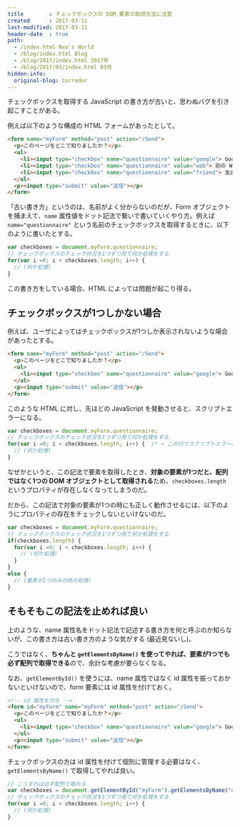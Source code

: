 ```yaml
---
title        : チェックボックスの DOM 要素の取得方法に注意
created      : 2017-03-11
last-modified: 2017-03-11
header-date  : true
path:
  - /index.html Neo's World
  - /blog/index.html Blog
  - /blog/2017/index.html 2017年
  - /blog/2017/03/index.html 03月
hidden-info:
  original-blog: Corredor
---
```


チェックボックスを取得する JavaScript の書き方が古いと、思わぬバグを引き起こすことがある。

例えば以下のような構成の HTML フォームがあったとして。

```html
<form name="myForm" method="post" action="/Send">
  <p>このページをどこで知りましたか？</p>
  <ul>
    <li><input type="checkbox" name="questionnaire" value="google"> Google 検索で</li>
    <li><input type="checkbox" name="questionnaire" value="web"> 別の Web サイトからのリンクで</li>
    <li><input type="checkbox" name="questionnaire" value="friend"> 友達に聞いた</li>
  </ul>
  <p><input type="submit" value="送信"></p>
</form>
```

「古い書き方」というのは、名前がよく分からないのだが、Form オブジェクトを捕まえて、`name` 属性値をドット記法で繋いで書いていくやり方。例えば `name="questionnaire"` という名前のチェックボックスを取得するときに、以下のように書いたとする。

```javascript
var checkboxes = document.myForm.questionnaire;
// チェックボックスのチェック状況を1つずつ見て何か処理をする
for(var i =0; i < checkboxes.length; i++) {
  // (何か処理)
}
```

この書き方をしている場合、HTML によっては問題が起こり得る。

## チェックボックスが1つしかない場合

例えば、ユーザによってはチェックボックスが1つしか表示されないような場合があったとする。

```html
<form name="myForm" method="post" action="/Send">
  <p>このページをどこで知りましたか？</p>
  <ul>
    <li><input type="checkbox" name="questionnaire" value="google"> Google 検索で</li>
  </ul>
  <p><input type="submit" value="送信"></p>
</form>
```

このような HTML に対し、先ほどの JavaScript を発動させると、スクリプトエラーになる。

```javascript
var checkboxes = document.myForm.questionnaire;
// チェックボックスのチェック状況を1つずつ見て何か処理をする
for(var i =0; i < checkboxes.length; i++) {  /* ← この行でスクリプトエラーになる */
  // (何か処理)
}
```

なぜかというと、この記法で要素を取得したとき、**対象の要素が1つだと、配列ではなく1つの DOM オブジェクトとして取得される**ため、`checkboxes.length` というプロパティが存在しなくなってしまうのだ。

だから、この記法で対象の要素が1つの時にも正しく動作させるには、以下のようにプロパティの存在をチェックしないといけないのだ。

```javascript
var checkboxes = document.myForm.questionnaire;
// チェックボックスのチェック状況を1つずつ見て何か処理をする
if(checkboxes.length) {
  for(var i =0; i < checkboxes.length; i++) {
    // (何か処理)
  }
}
else {
  // (要素が1つのみの時の処理)
}
```

## そもそもこの記法を止めれば良い

上のような、name 属性名をドット記法で記述する書き方を何と呼ぶのか知らないが、この書き方は古い書き方のような気がする (最近見ないし)。

こうではなく、**ちゃんと `getElementsByName()` を使ってやれば、要素が1つでも必ず配列で取得できる**ので、余計な考慮が要らなくなる。

なお、`getElementById()` を使うには、name 属性ではなく id 属性を振っておかないといけないので、form 要素には id 属性を付けておく。

```html
<!-- id 属性を付与 -->
<form id="myForm" name="myForm" method="post" action="/Send">
  <p>このページをどこで知りましたか？</p>
  <ul>
    <li><input type="checkbox" name="questionnaire" value="google"> Google 検索で</li>
  </ul>
  <p><input type="submit" value="送信"></p>
</form>
```

チェックボックスの方は id 属性を付けて個別に管理する必要はなく、`getElementsByName()` で取得してやれば良い。

```javascript
// こうすれば必ず配列で取れる
var checkboxes = document.getElementById("myForm").getElementsByName("questionnaire");
// チェックボックスのチェック状況を1つずつ見て何か処理をする
for(var i =0; i < checkboxes.length; i++) {
  // (何か処理)
}
```
